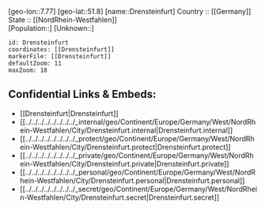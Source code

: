 ﻿---
location: [51.8,7.77] 
mapzoom: [7,12] 
mapmarker: city 
type: City
tags:
- geo/City


SpocWebEntityId: 29880
isDeleted: false
confidential: public

---
[geo-lon::7.77] 
[geo-lat::51.8] 
[name::Drensteinfurt] 
Country :: [[Germany]]  
State :: [[NordRhein-Westfahlen]]  
[Population::] 
[Unknown::] 


```leaflet
id: Drensteinfurt
coordinates: [[Drensteinfurt]] 
markerFile: [[Drensteinfurt]] 
defaultZoom: 11 
maxZoom: 18
```


## Confidential Links & Embeds: 
- [[Drensteinfurt|Drensteinfurt]]  
- [[../../../../../../../../_internal/geo/Continent/Europe/Germany/West/NordRhein-Westfahlen/City/Drensteinfurt.internal|Drensteinfurt.internal]] 
- [[../../../../../../../../_protect/geo/Continent/Europe/Germany/West/NordRhein-Westfahlen/City/Drensteinfurt.protect|Drensteinfurt.protect]] 
- [[../../../../../../../../_private/geo/Continent/Europe/Germany/West/NordRhein-Westfahlen/City/Drensteinfurt.private|Drensteinfurt.private]] 
- [[../../../../../../../../_personal/geo/Continent/Europe/Germany/West/NordRhein-Westfahlen/City/Drensteinfurt.personal|Drensteinfurt.personal]] 
- [[../../../../../../../../_secret/geo/Continent/Europe/Germany/West/NordRhein-Westfahlen/City/Drensteinfurt.secret|Drensteinfurt.secret]] 
